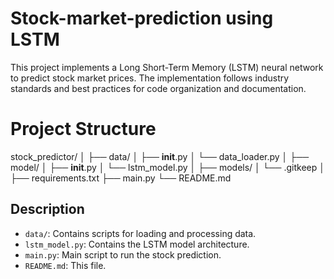 # Stock-market-prediction using LSTM
This project implements a Long Short-Term Memory (LSTM) neural network to predict stock market prices. The implementation follows industry standards and best practices for code organization and documentation.
# Project Structure
stock_predictor/
│
├── data/
│   ├── __init__.py
│   └── data_loader.py
│
├── model/
│   ├── __init__.py
│   └── lstm_model.py
│
├── models/
│   └── .gitkeep
│
├── requirements.txt
├── main.py
└── README.md

## Description

- `data/`: Contains scripts for loading and processing data.
- `lstm_model.py`: Contains the LSTM model architecture.
- `main.py`: Main script to run the stock prediction.
- `README.md`: This file.
